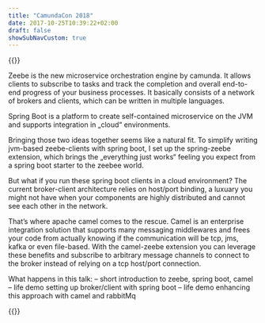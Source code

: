 ```yaml
---
title: "CamundaCon 2018"
date: 2017-10-25T10:39:22+02:00
draft: false
showSubNavCustom: true
---
```



{{<camundacon-talk title="Using Zeebe with Spring Boot and Apache Camel" date="Friday, September 21, 2:20 pm" speakers="Jan Galinski" headshot="jan.jpg" about="I am passionate about BPM, JEE and Open Source ... so naturally, I fell in love with Camunda BPM right away. Working as a senior consultant at Holisticon AG, I set up several business process- and service-oriented enterprise applications over the last years.">}}
<p>
Zeebe is the new microservice orchestration engine by camunda. It allows clients to subscribe to tasks and track the completion and overall end-to-end progress of your business processes. It basically consists of a network of brokers and clients, which can be written in multiple languages.
</p>
<p>
Spring Boot is a platform to create self-contained microservice on the JVM and supports integration in „cloud“ environments.
</p>
<p>
Bringing those two ideas together seems like a natural fit. To simplify writing jvm-based zeebe-clients with spring boot, I set up the spring-zeebe extension, which brings the „everything just works“ feeling you expect from a spring boot starter to the zeebee world.
</p>
<p>
But what if you run these spring boot clients in a cloud environment? The current broker-client architecture relies on host/port binding, a luxuary you might not have when your components are highly distributed and cannot see each other in the network.
</p>
<p>
That’s where apache camel comes to the rescue. Camel is an enterprise integration solution that supports many messaging middlewares and  frees your code from actually knowing if the communication will be tcp, jms, kafka or even file-based. With the camel-zeebe extension you can leverage these benefits and subscribe to arbitrary message channels to connect to the broker instead of relying on a tcp host/port connection.
</p>
<p>
What happens in this talk:
–
short introduction to zeebe, spring boot, camel
–
life demo setting up broker/client with spring boot
–
life demo enhancing this approach with camel and rabbitMq
</p>
{{</camundacon-talk>}}
